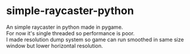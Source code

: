 # simple-raycaster-python

An simple raycaster in python made in pygame. <br>
For now it's single threaded so performance is poor. <br>
I made resolution dump system so game can run smoothed in same size window but lower horizontal resolution.
